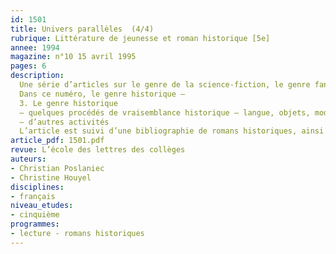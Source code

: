 ```yaml
---
id: 1501
title: Univers parallèles  (4/4)
rubrique: Littérature de jeunesse et roman historique [5e]
annee: 1994
magazine: n°10 15 avril 1995
pages: 6
description: 
  Une série d’articles sur le genre de la science-fiction, le genre fantastique, historique et le ton naïf…
  Dans ce numéro, le genre historique – 
  3. Le genre historique
  – quelques procédés de vraisemblance historique – langue, objets, modes de transport, professions, habillement, réalités sociales
  – d’autres activités
  L’article est suivi d’une bibliographie de romans historiques, ainsi que de six extraits d’œuvres de littérature jeunesse relevant de ce genre.
article_pdf: 1501.pdf
revue: L’école des lettres des collèges
auteurs:
- Christian Poslaniec
- Christine Houyel
disciplines:
- français
niveau_etudes:
- cinquième
programmes:
- lecture - romans historiques
---
```

